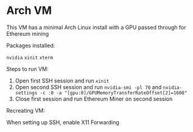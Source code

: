 # Arch VM

This VM has a minimal Arch Linux install with a GPU passed through for Ethereum mining


Packages installed:

`nvidia`
`xinit`
`xterm`

Steps to run VM:
1. Open first SSH session and run `xinit`
2. Open second SSH session and run `nvidia-smi -pl 70` and `nvidia-settings -c :0 -a "[gpu:0]/GPUMemoryTransferRateOffset[2]=1600"`
3. Close first session and run Ethereum Miner on second session


Recreating VM:


When setting up SSH, enable X11 Forwarding


